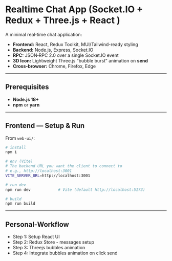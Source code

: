# Realtime Chat App (Socket.IO + Redux + Three.js + React )

A minimal real‑time chat application:

* **Frontend:** React, Redux Toolkit, MUI/Tailwind-ready styling
* **Backend:** Node.js, Express, Socket.IO
* **RPC:** JSON‑RPC 2.0 over a single Socket.IO event
* **3D Icon:** Lightweight Three.js “bubble burst” animation on **send**
* **Cross‑browser:** Chrome, Firefox, Edge 

---

## Prerequisites

* **Node.js 18+** 
* **npm** or **yarn**

---

## Frontend — Setup & Run

From `web-ui/`:

```bash
# install
npm i

# env (Vite)
# The backend URL you want the client to connect to
# e.g., http://localhost:3001
VITE_SERVER_URL=http://localhost:3001

# run dev
npm run dev            # Vite (default http://localhost:5173)

# build
npm run build
```

--- 

## Personal-Workflow 

* Step 1: Setup React UI
* Step 2: Redux Store - messages setup
* Step 3: Threejs bubbles animation
* Step 4: Integrate bubbles animation on click send